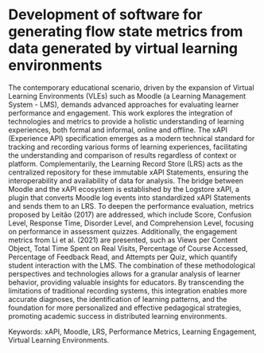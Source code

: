 # Development of software for generating flow state metrics from data generated by virtual learning environments

The contemporary educational scenario, driven by the expansion of Virtual Learning Environments (VLEs) such as Moodle (a Learning Management System - LMS), demands advanced approaches for evaluating learner performance and engagement. This work explores the integration of technologies and metrics to provide a holistic understanding of learning experiences, both formal and informal, online and offline.
The xAPI (Experience API) specification emerges as a modern technical standard for tracking and recording various forms of learning experiences, facilitating the understanding and comparison of results regardless of context or platform. Complementarily, the Learning Record Store (LRS) acts as the centralized repository for these immutable xAPI Statements, ensuring the interoperability and availability of data for analysis. The bridge between Moodle and the xAPI ecosystem is established by the Logstore xAPI, a plugin that converts Moodle log events into standardized xAPI Statements and sends them to an LRS.
To deepen the performance evaluation, metrics proposed by Leitão (2017) are addressed, which include Score, Confusion Level, Response Time, Disorder Level, and Comprehension Level, focusing on performance in assessment quizzes. Additionally, the engagement metrics from Li et al. (2021) are presented, such as Views per Content Object, Total Time Spent on Real Visits, Percentage of Course Accessed, Percentage of Feedback Read, and Attempts per Quiz, which quantify student interaction with the LMS.
The combination of these methodological perspectives and technologies allows for a granular analysis of learner behavior, providing valuable insights for educators. By transcending the limitations of traditional recording systems, this integration enables more accurate diagnoses, the identification of learning patterns, and the foundation for more personalized and effective pedagogical strategies, promoting academic success in distributed learning environments.

Keywords: xAPI, Moodle, LRS, Performance Metrics, Learning Engagement, Virtual Learning Environments.

